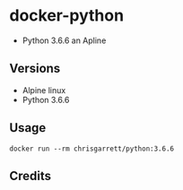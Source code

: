 # docker-python

* Python 3.6.6 an Apline

## Versions
- Alpine linux
- Python 3.6.6

## Usage

`docker run --rm chrisgarrett/python:3.6.6`


## Credits
